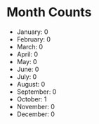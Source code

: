 # Month Counts

- January: 0
- February: 0
- March: 0
- April: 0
- May: 0
- June: 0
- July: 0
- August: 0
- September: 0
- October: 1
- November: 0
- December: 0
